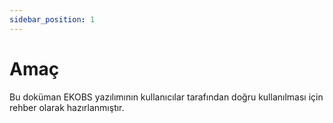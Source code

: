 ```yaml
---
sidebar_position: 1
---
```


# Amaç

Bu doküman EKOBS yazılımının kullanıcılar tarafından doğru kullanılması için rehber olarak hazırlanmıştır.